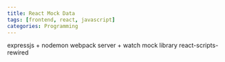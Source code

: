 ```yaml
---
title: React Mock Data
tags: [frontend, react, javascript]
categories: Programming
---
```


expressjs + nodemon
webpack server + watch
mock library
react-scripts-rewired

<!-- more -->
